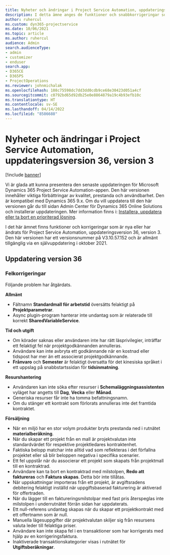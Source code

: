 ```yaml
---
title: Nyheter och ändringar i Project Service Automation, uppdateringsversion 36, version 3
description: I detta ämne anges de funktioner och snabbkorrigeringar som finns tillgängliga i Microsoft Dynamics 365 Project Service Automation, uppdateringsversion 36, V3.
author: ruhercul
ms.custom: dyn365-projectservice
ms.date: 10/06/2021
ms.topic: article
ms.author: ruhercul
audience: Admin
search.audienceType:
- admin
- customizer
- enduser
search.app:
- D365CE
- D365PS
- ProjectOperations
ms.reviewer: johnmichalak
ms.openlocfilehash: 108c75598dc7dd3dd0cdb9ce68e30423d051a4cf
ms.sourcegitcommit: c0792bd65d92db25e0e8864879a19c4b93efb10c
ms.translationtype: HT
ms.contentlocale: sv-SE
ms.lasthandoff: 04/14/2022
ms.locfileid: "8586688"
---
```

# <a name="whats-new-or-changed-in-project-service-automation-update-release-36-v3"></a>Nyheter och ändringar i Project Service Automation, uppdateringsversion 36, version 3

[!include [banner](../includes/psa-now-project-operations.md)]

Vi är glada att kunna presentera den senaste uppdateringen för Microsoft Dynamics 365 Project Service Automation-appen. Den här versionen innehåller viktiga förbättringar av kvalitet, prestanda och användbarhet. Den är kompatibel med Dynamics 365 9.x. Om du vill uppdatera till den här versionen går du till sidan Admin Center för Dynamics 365 Online Solutions och installerar uppdateringen. Mer information finns i: [Installera, uppdatera eller ta bort en prioriterad lösning](/power-platform/admin/install-remove-preferred-solution).

I det här ämnet finns funktioner och korrigeringar som är nya eller har ändrats för Project Service Automation, uppdateringsversion 36, version 3. Den här versionen har ett versionsnummer på V3.10.57.152 och är allmänt tillgänglig via en självuppdatering i oktober 2021.

## <a name="update-release-36"></a>Uppdatering version 36

### <a name="bug-fixes"></a>Felkorrigeringar

Följande problem har åtgärdats.

**Allmänt**
- Fältnamn **Standardmall för arbetstid** översätts felaktigt på **Projektparametrar**.
- Async plugin-program hanterar inte undantag som är relaterade till korrekt **SharedVariableService**.

**Tid och utgift**
- Om körader saknas eller användaren inte har rätt läsprivilegier, inträffar ett felaktigt fel när projektgodkännanden annulleras.
- Användare kan inte avbryta ett godkännande när en kostnad eller tidspost har mer än ett associerat projektgodkännande.
- **Frånvaro** och **Semester** är felaktigt översatta för det kinesiska språket i ett uppslag på snabbstartssidan för **tidsinmatning**.

**Resurshantering**
- Användaren kan inte söka efter resurser i **Schemaläggningsassistenten** vyläget har angetts till **Dag**, **Vecka** eller **Månad**.
- Generiska resurser får inte ha tomma befattningsnamn. 
- Om du stänger ett kontrakt som förlorats annulleras inte det framtida kontraktet.

**Försäljning**
- När en miljö har en stor volym produkter bryts prestanda ned i rutnätet **materialberäkning**.
- När du skapar ett projekt från en mall är projektvalutan inte standardvärdet för respektive projektledares kontraktenhet.
- Faktiska belopp matchar inte alltid vad som reflekteras i det förfallna projektet eller så blir beloppen negativa i specifika scenarier.
- Ett fel uppstår när du associerar ett projekt som skapats från projektmall till en kontraktrad.
- Användare kan ta bort en kontraktrad med milstolpen, **Redo att faktureras** och **Faktura skapas**. Detta bör inte tillåtas.
- När uppskattningar importeras från ett projekt, är avgiftsradens debitering felaktigt inställd när uppgiftsbaserad fakturering är aktiverad för offertraden.
- När du lägger till en faktureringsmilstolpar med fast pris återspeglas inte milstolpen i underrutnätet förrän sidan har uppdaterats.
- Ett null-referens undantag skapas när du skapar ett projektkontrakt med ett offertnamn som är null.
- Manuella lägesuppgifter där projektvalutan skiljer sig från resursens valuta leder till felaktiga priser.
- Användare kan inte skapa fel i en transaktioner som har korrigerats med hjälp av en korrigeringsfaktura.
- Inaktiverade transaktionskategorier visas i rutnätet för **Utgiftsberäkningar**.



